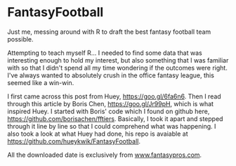 # FantasyFootball
Just me, messing around with R to draft the best fantasy football team possible.

Attempting to teach myself R... I needed to find some data that was interesting enough to hold my interest, but also something that I was familiar with so that I didn't spend all my time wondering if the outcomes were right. I've always wanted to absolutely crush in the office fantasy league, this seemed like a win-win.

I first came across this post from Huey, https://goo.gl/6fa6n6. Then I read through this article by Boris Chen, https://goo.gl/Jr99pH, which is what inspired Huey. I started with Boris' code which I found on github here, https://github.com/borisachen/fftiers. Basically, I took it apart and stepped through it line by line so that I could comprehend what was happening. I also took a look at what Huey had done, his repo is avaiable at https://github.com/hueykwik/FantasyFootball.

All the downloaded date is exclusively from www.fantasypros.com.